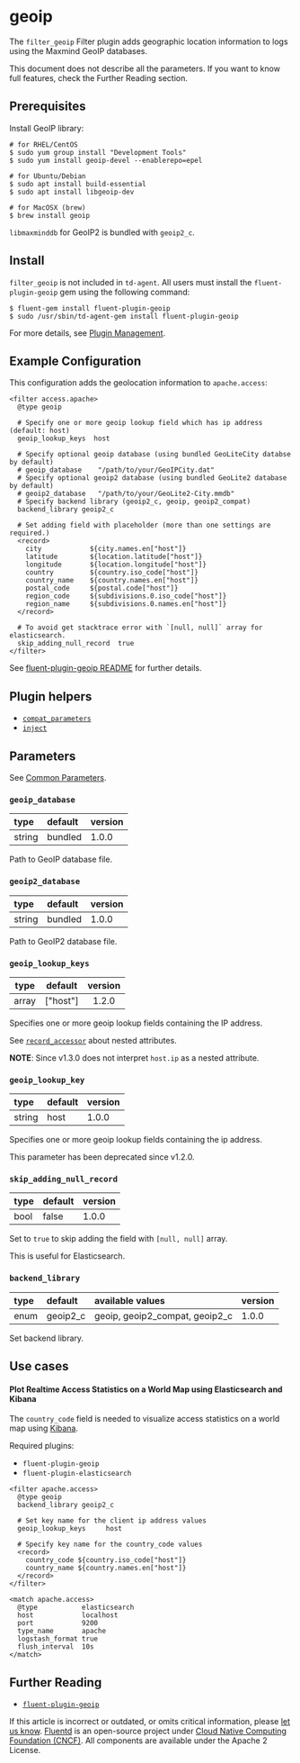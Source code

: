 # geoip

The `filter_geoip` Filter plugin adds geographic location information to logs using the Maxmind GeoIP databases.

This document does not describe all the parameters. If you want to know full features, check the Further Reading section.

## Prerequisites

Install GeoIP library:

```text
# for RHEL/CentOS
$ sudo yum group install "Development Tools"
$ sudo yum install geoip-devel --enablerepo=epel

# for Ubuntu/Debian
$ sudo apt install build-essential
$ sudo apt install libgeoip-dev

# for MacOSX (brew)
$ brew install geoip
```

`libmaxminddb` for GeoIP2 is bundled with `geoip2_c`.

## Install

`filter_geoip` is not included in `td-agent`. All users must install the `fluent-plugin-geoip` gem using the following command:

```text
$ fluent-gem install fluent-plugin-geoip
$ sudo /usr/sbin/td-agent-gem install fluent-plugin-geoip
```

For more details, see [Plugin Management](../deployment/plugin-management.md).

## Example Configuration

This configuration adds the geolocation information to `apache.access`:

```text
<filter access.apache>
  @type geoip

  # Specify one or more geoip lookup field which has ip address (default: host)
  geoip_lookup_keys  host

  # Specify optional geoip database (using bundled GeoLiteCity databse by default)
  # geoip_database    "/path/to/your/GeoIPCity.dat"
  # Specify optional geoip2 database (using bundled GeoLite2 database by default)
  # geoip2_database   "/path/to/your/GeoLite2-City.mmdb"
  # Specify backend library (geoip2_c, geoip, geoip2_compat)
  backend_library geoip2_c

  # Set adding field with placeholder (more than one settings are required.)
  <record>
    city            ${city.names.en["host"]}
    latitude        ${location.latitude["host"]}
    longitude       ${location.longitude["host"]}
    country         ${country.iso_code["host"]}
    country_name    ${country.names.en["host"]}
    postal_code     ${postal.code["host"]}
    region_code     ${subdivisions.0.iso_code["host"]}
    region_name     ${subdivisions.0.names.en["host"]}
  </record>

  # To avoid get stacktrace error with `[null, null]` array for elasticsearch.
  skip_adding_null_record  true
</filter>
```

See [fluent-plugin-geoip README](https://github.com/y-ken/fluent-plugin-geoip#readme) for further details.

## Plugin helpers

* [`compat_parameters`](../plugin-helper-overview/api-plugin-helper-compat_parameters.md)
* [`inject`](../plugin-helper-overview/api-plugin-helper-inject.md)

## Parameters

See [Common Parameters](../configuration/plugin-common-parameters.md).

### `geoip_database`

| type | default | version |
| :--- | :--- | :--- |
| string | bundled | 1.0.0 |

Path to GeoIP database file.

### `geoip2_database`

| type | default | version |
| :--- | :--- | :--- |
| string | bundled | 1.0.0 |

Path to GeoIP2 database file.

### `geoip_lookup_keys`

| type | default | version |
| :---: | :---: | :---: |
| array | \["host"\] | 1.2.0 |

Specifies one or more geoip lookup fields containing the IP address.

See [`record_accessor`](https://github.com/fluent/fluentd-docs-gitbook/tree/da81ba70252eaa863cc28fc888584c59d6fc14d3/developer/api-plugin-helper-record_accessor/README.md) about nested attributes.

**NOTE**: Since v1.3.0 does not interpret `host.ip` as a nested attribute.

### `geoip_lookup_key`

| type | default | version |
| :--- | :--- | :--- |
| string | host | 1.0.0 |

Specifies one or more geoip lookup fields containing the ip address.

This parameter has been deprecated since v1.2.0.

### `skip_adding_null_record`

| type | default | version |
| :--- | :--- | :--- |
| bool | false | 1.0.0 |

Set to `true` to skip adding the field with `[null, null]` array.

This is useful for Elasticsearch.

### `backend_library`

| type | default | available values | version |
| :--- | :--- | :--- | :--- |
| enum | geoip2\_c | geoip, geoip2\_compat, geoip2\_c | 1.0.0 |

Set backend library.

## Use cases

#### Plot Realtime Access Statistics on a World Map using Elasticsearch and Kibana

The `country_code` field is needed to visualize access statistics on a world map using [Kibana](http://www.elasticsearch.org/overview/kibana/).

Required plugins:

* `fluent-plugin-geoip`
* `fluent-plugin-elasticsearch`

```text
<filter apache.access>
  @type geoip
  backend_library geoip2_c

  # Set key name for the client ip address values
  geoip_lookup_keys     host

  # Specify key name for the country_code values
  <record>
    country_code ${country.iso_code["host"]}
    country_name ${country.names.en["host"]}
  </record>
</filter>

<match apache.access>
  @type           elasticsearch
  host            localhost
  port            9200
  type_name       apache
  logstash_format true
  flush_interval  10s
</match>
```

## Further Reading

* [`fluent-plugin-geoip`](https://github.com/y-ken/fluent-plugin-geoip)

If this article is incorrect or outdated, or omits critical information, please [let us know](https://github.com/fluent/fluentd-docs-gitbook/issues?state=open). [Fluentd](http://www.fluentd.org/) is an open-source project under [Cloud Native Computing Foundation \(CNCF\)](https://cncf.io/). All components are available under the Apache 2 License.

